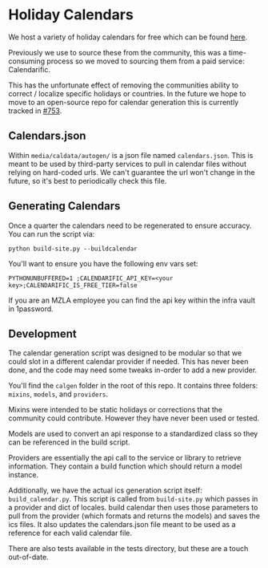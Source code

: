 # Holiday Calendars

We host a variety of holiday calendars for free which can be
found [here](https://www.thunderbird.net/en-CA/calendar/holidays/).

Previously we use to source these from the community, this was a time-consuming process so we moved to sourcing them
from a paid service: Calendarific.

This has the unfortunate effect of removing the communities ability to correct / localize specific holidays or
countries. In the future we hope to move to an open-source repo for calendar generation this is currently tracked
in [#753](https://github.com/thunderbird/thunderbird-website/issues/753).

## Calendars.json

Within `media/caldata/autogen/` is a json file named `calendars.json`. This is meant to be used by third-party services
to pull in calendar files without relying on hard-coded urls. We can't guarantee the url won't change in the future, so
it's best to periodically check this file.

## Generating Calendars

Once a quarter the calendars need to be regenerated to ensure accuracy. You can run the script via:

```shell
python build-site.py --buildcalendar 
```

You'll want to ensure you have the following env vars set:

```shell
PYTHONUNBUFFERED=1 ;CALENDARIFIC_API_KEY=<your key>;CALENDARIFIC_IS_FREE_TIER=false
```

If you are an MZLA employee you can find the api key within the infra vault in 1password.

## Development

The calendar generation script was designed to be modular so that we could slot in a different calendar provider if
needed. This has never been done, and the code may need some tweaks in-order to add a new provider.

You'll find the `calgen` folder in the root of this repo. It contains three folders: `mixins`, `models`, and
`providers`.

Mixins were intended to be static holidays or corrections that the community could contribute. However they have never
been used or tested.

Models are used to convert an api response to a standardized class so they can be referenced in the build script.

Providers are essentially the api call to the service or library to retrieve information. They contain a build function
which should return a model instance.

Additionally, we have the actual ics generation script itself: `build_calendar.py`. This script is called from
`build-site.py` which passes in a provider and dict of locales. build calendar then uses those parameters to pull from
the provider (which formats and returns the models) and saves the ics files. It also updates the calendars.json file
meant to be used as a reference for each valid calendar file.

There are also tests available in the tests directory, but these are a touch out-of-date. 
